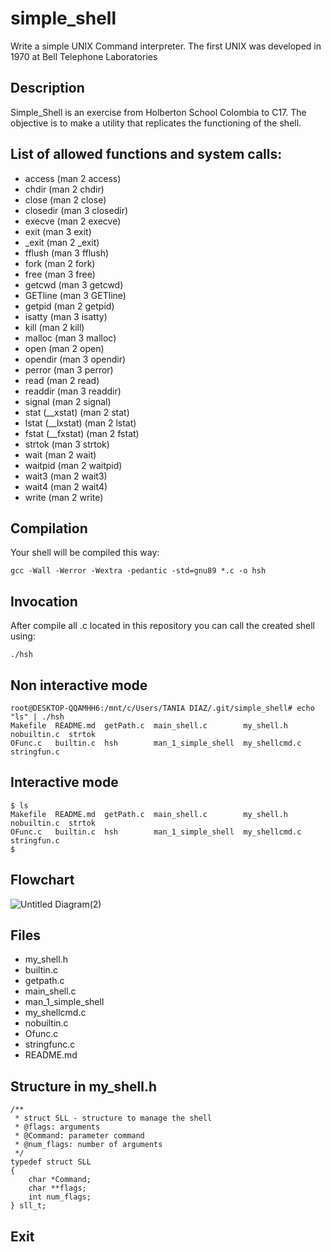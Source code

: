 # simple_shell
Write a simple UNIX Command interpreter.
The first UNIX was developed in 1970 at Bell Telephone Laboratories

## Description
Simple_Shell is an exercise from Holberton School Colombia to C17. The objective is to make a utility that replicates the functioning of the shell.

## List of allowed functions and system calls:
- access (man 2 access)
- chdir (man 2 chdir)
- close (man 2 close)
- closedir (man 3 closedir)
- execve (man 2 execve)
- exit (man 3 exit)
- _exit (man 2 _exit)
- fflush (man 3 fflush)
- fork (man 2 fork)
- free (man 3 free)
- getcwd (man 3 getcwd)
- GETline (man 3 GETline)
- getpid (man 2 getpid)
- isatty (man 3 isatty)
- kill (man 2 kill)
- malloc (man 3 malloc)
- open (man 2 open)
- opendir (man 3 opendir)
- perror (man 3 perror)
- read (man 2 read)
- readdir (man 3 readdir)
- signal (man 2 signal)
- stat (__xstat) (man 2 stat)
- lstat (__lxstat) (man 2 lstat)
- fstat (__fxstat) (man 2 fstat)
- strtok (man 3 strtok)
- wait (man 2 wait)
- waitpid (man 2 waitpid)
- wait3 (man 2 wait3)
- wait4 (man 2 wait4)
- write (man 2 write)

## Compilation
Your shell will be compiled this way:

```
gcc -Wall -Werror -Wextra -pedantic -std=gnu89 *.c -o hsh
```
## Invocation
After compile all .c located in this repository you can call the created shell using:
```
./hsh
```
## Non interactive mode
```
root@DESKTOP-QQAMHH6:/mnt/c/Users/TANIA DIAZ/.git/simple_shell# echo "ls" | ./hsh
Makefile  README.md  getPath.c  main_shell.c        my_shell.h     nobuiltin.c  strtok
OFunc.c   builtin.c  hsh        man_1_simple_shell  my_shellcmd.c  stringfun.c
```
## Interactive mode 
```
$ ls
Makefile  README.md  getPath.c  main_shell.c        my_shell.h     nobuiltin.c  strtok
OFunc.c   builtin.c  hsh        man_1_simple_shell  my_shellcmd.c  stringfun.c
$
```
## Flowchart
![Untitled Diagram(2)](https://user-images.githubusercontent.com/98775997/164135193-62dd3e0d-c257-45d5-952e-1c02f8be8d8f.jpg)

## Files
- my_shell.h
- builtin.c
- getpath.c
- main_shell.c
- man_1_simple_shell
- my_shellcmd.c
- nobuiltin.c
- Ofunc.c
- stringfunc.c
- README.md

## Structure in my_shell.h
```
/**
 * struct SLL - structure to manage the shell
 * @flags: arguments
 * @Command: parameter command
 * @num_flags: number of arguments
 */
typedef struct SLL
{
	char *Command;
	char **flags;
	int num_flags;
} sll_t;
```
## Exit 
